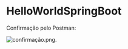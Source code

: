 # HelloWorldSpringBoot

Confirmação pelo Postman:

![confirmação.png](/HelloWorldSpringBoot/confirmação.png "confirmação.png").

